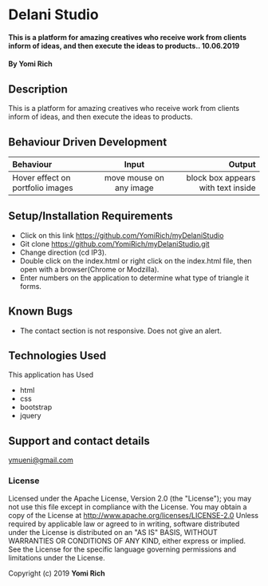 # Delani Studio
#### This is a platform for amazing creatives who receive work from clients inform of ideas, and then execute the ideas to products.. 10.06.2019

#### By **Yomi Rich**

## Description
This is a platform for amazing creatives who receive work from clients inform of ideas, and then execute the ideas to products.

## Behaviour Driven Development
| Behaviour | Input | Output |
| :---         |     :---:      |          ---: |
| Hover effect on portfolio images   | move mouse on any image     | block box appears with text inside    |

## Setup/Installation Requirements
* Click on this link https://github.com/YomiRich/myDelaniStudio
* Git clone https://github.com/YomiRich/myDelaniStudio.git
* Change direction (cd IP3).
* Double click on the index.html or right click on the index.html file, then open with a browser(Chrome or Modzilla).
* Enter numbers on the application to determine what type of triangle it forms.

## Known Bugs
* The contact section is not responsive. Does not give an alert.

## Technologies Used
This application has Used
* html
* css
* bootstrap
* jquery

## Support and contact details
ymueni@gmail.com

### License
Licensed under the Apache License, Version 2.0 (the "License");
you may not use this file except in compliance with the License.
You may obtain a copy of the License at
 http://www.apache.org/licenses/LICENSE-2.0
Unless required by applicable law or agreed to in writing, software
distributed under the License is distributed on an "AS IS" BASIS,
WITHOUT WARRANTIES OR CONDITIONS OF ANY KIND, either express or implied.
See the License for the specific language governing permissions and
limitations under the License.

Copyright (c) 2019 **Yomi Rich**
